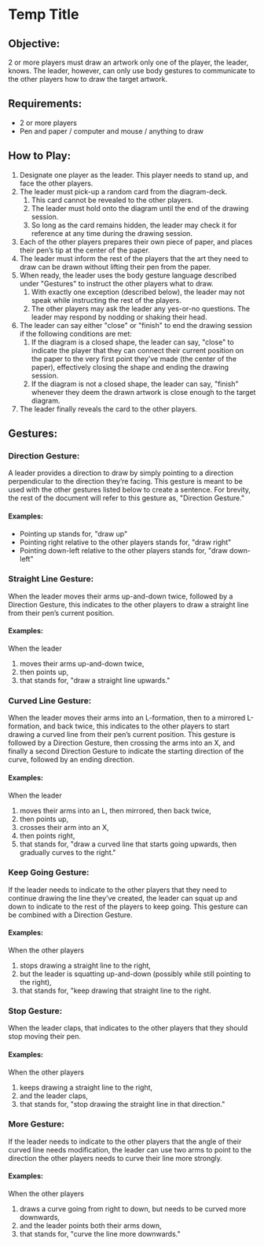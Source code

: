 # Temp Title #

## Objective:

2 or more players must draw an artwork only one of the player, the leader, knows. The leader, however, can only use body gestures to communicate to the other players how to draw the target artwork.

## Requirements:

* 2 or more players
* Pen and paper / computer and mouse / anything to draw

## How to Play:

1. Designate one player as the leader.  This player needs to stand up, and face the other players.
2. The leader must pick-up a random card from the diagram-deck.
	1. This card cannot be revealed to the other players.
	2. The leader must hold onto the diagram until the end of the drawing session.
	3. So long as the card remains hidden, the leader may check it for reference at any time during the drawing session.
3. Each of the other players prepares their own piece of paper, and places their pen’s tip at the center of the paper.
4. The leader must inform the rest of the players that the art they need to draw can be drawn without lifting their pen from the paper.
5. When ready, the leader uses the body gesture language described under "Gestures" to instruct the other players what to draw.
	1. With exactly one exception (described below), the leader may not speak while instructing the rest of the players.
	2. The other players may ask the leader any yes-or-no questions.  The leader may respond by nodding or shaking their head.
6. The leader can say either "close" or "finish" to end the drawing session if the following conditions are met:
	1. If the diagram is a closed shape, the leader can say, "close" to indicate the player that they can connect their current position on the paper to the very first point they’ve made (the center of the paper), effectively closing the shape and ending the drawing session.
	2. If the diagram is not a closed shape, the leader can say, "finish" whenever they deem the drawn artwork is close enough to the target diagram.
7. The leader finally reveals the card to the other players.

## Gestures:

### Direction Gesture:

A leader provides a direction to draw by simply pointing to a direction perpendicular to the direction they’re facing.  This gesture is meant to be used with the other gestures listed below to create a sentence.  For brevity, the rest of the document will refer to this gesture as, "Direction Gesture."

#### Examples:

* Pointing up stands for, "draw up"
* Pointing right relative to the other players stands for, "draw right"
* Pointing down-left relative to the other players stands for, "draw down-left"

### Straight Line Gesture:

When the leader moves their arms up-and-down twice, followed by a Direction Gesture, this indicates to the other players to draw a straight line from their pen’s current position.

#### Examples:

When the leader

1. moves their arms up-and-down twice,
2. then points up,
3. that stands for, "draw a straight line upwards."

### Curved Line Gesture:

When the leader moves their arms into an L-formation, then to a mirrored L-formation, and back twice, this indicates to the other players to start drawing a curved line from their pen’s current position.  This gesture is followed by a Direction Gesture, then crossing the arms into an X, and finally a second Direction Gesture to indicate the starting direction of the curve, followed by an ending direction.

#### Examples:

When the leader

1. moves their arms into an L, then mirrored, then back twice,
2. then points up,
3. crosses their arm into an X,
4. then points right,
5. that stands for, "draw a curved line that starts going upwards, then gradually curves to the right."

### Keep Going Gesture:

If the leader needs to indicate to the other players that they need to continue drawing the line they’ve created, the leader can squat up and down to indicate to the rest of the players to keep going.  This gesture can be combined with a Direction Gesture.

#### Examples:

When the other players

1. stops drawing a straight line to the right,
2. but the leader is squatting up-and-down (possibly while still pointing to the right),
3. that stands for, "keep drawing that straight line to the right.

### Stop Gesture:

When the leader claps, that indicates to the other players that they should stop moving their pen.

#### Examples:

When the other players

1. keeps drawing a straight line to the right,
2. and the leader claps,
3. that stands for, "stop drawing the straight line in that direction."

### More Gesture:

If the leader needs to indicate to the other players that the angle of their curved line needs modification,  the leader can use two arms to point to the direction the other players needs to curve their line more strongly.

#### Examples:

When the other players

1. draws a curve going from right to down, but needs to be curved more downwards,
2. and the leader points both their arms down,
3. that stands for, "curve the line more downwards."
